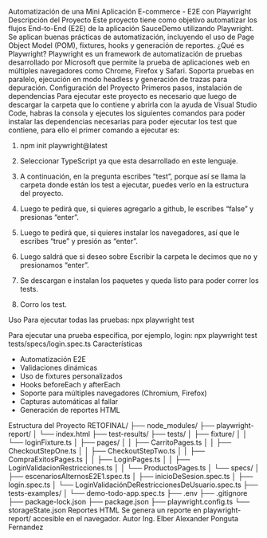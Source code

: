 Automatización de una Mini Aplicación E-commerce - E2E con Playwright
Descripción del Proyecto
Este proyecto tiene como objetivo automatizar los flujos End-to-End (E2E) de la aplicación SauceDemo utilizando Playwright. Se aplican buenas prácticas de automatización, incluyendo el uso de Page Object Model (POM), fixtures, hooks y generación de reportes.
¿Qué es Playwright?
Playwright es un framework de automatización de pruebas desarrollado por Microsoft que permite la prueba de aplicaciones web en múltiples navegadores como Chrome, Firefox y Safari. Soporta pruebas en paralelo, ejecución en modo headless y generación de trazas para depuración.
Configuración del Proyecto
Primeros pasos, instalación de dependencias
Para ejecutar este proyecto es necesario que luego de descargar la carpeta que lo contiene y abrirla con la ayuda de Visual Studio Code, habras la consola y ejecutes los siguientes comandos para poder instalar las dependencias necesarias para poder ejecutar los test que contiene, para ello el primer comando a ejecutar es:
1.	npm init playwright@latest
 
2.	Seleccionar TypeScript ya que esta desarrollado en este lenguaje.
 

3.	A continuación, en la pregunta escribes “test”, porque así se llama la carpeta donde están los test a ejecutar, puedes verlo en la estructura del proyecto.
 
4.	Luego te pedirá que, si quieres agregarlo a github, le escribes “false” y presionas “enter”.
 
5.	Luego te pedirá que, si quieres instalar los navegadores, así que le escribes “true” y presión as “enter”.
 

6.	Luego saldrá que si deseo sobre Escribir la carpeta le decimos que no y presionamos “enter”.
 
7.	Se descargan e instalan los paquetes y queda listo para poder correr los tests.
8.	Corro los test.
 


Uso
Para ejecutar todas las pruebas:
npx playwright test

Para ejecutar una prueba específica, por ejemplo, login:
npx playwright test tests/specs/login.spec.ts
Características
- Automatización E2E
- Validaciones dinámicas
- Uso de fixtures personalizados
- Hooks beforeEach y afterEach
- Soporte para múltiples navegadores (Chromium, Firefox)
- Capturas automáticas al fallar
- Generación de reportes HTML


Estructura del Proyecto
RETOFINAL/
├── node_modules/
├── playwright-report/
│   └── index.html
├── test-results/
├── tests/
│   ├── fixture/
│   │   └── loginFixture.ts
│   ├── pages/
│   │   ├── CarritoPages.ts
│   │   ├── CheckoutStepOne.ts
│   │   ├── CheckoutStepTwo.ts
│   │   ├── CompraExitosPages.ts
│   │   ├── LoginPages.ts
│   │   ├── LoginValidacionRestricciones.ts
│   │   └── ProductosPages.ts
│   └── specs/
│       ├── escenariosAlternosE2E1.spec.ts
│       ├── inicioDeSesion.spec.ts
│       ├── login.spec.ts
│       └── LoginValidaciónDeRestriccionesDeUsuario.spec.ts
├── tests-examples/
│   └── demo-todo-app.spec.ts
├── .env
├── .gitignore
├── package-lock.json
├── package.json
├── playwright.config.ts
└── storageState.json
Reportes HTML
Se genera un reporte en playwright-report/ accesible en el navegador.
Autor
Ing. Elber Alexander Ponguta Fernandez
